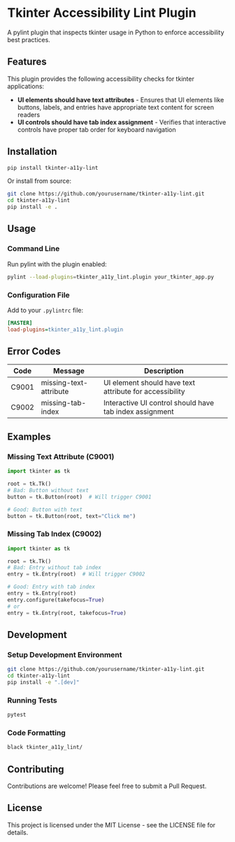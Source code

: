 # Tkinter Accessibility Lint Plugin

A pylint plugin that inspects tkinter usage in Python to enforce accessibility best practices.

## Features

This plugin provides the following accessibility checks for tkinter applications:

- **UI elements should have text attributes** - Ensures that UI elements like buttons, labels, and entries have appropriate text content for screen readers
- **UI controls should have tab index assignment** - Verifies that interactive controls have proper tab order for keyboard navigation

## Installation

```bash
pip install tkinter-a11y-lint
```

Or install from source:

```bash
git clone https://github.com/yourusername/tkinter-a11y-lint.git
cd tkinter-a11y-lint
pip install -e .
```

## Usage

### Command Line

Run pylint with the plugin enabled:

```bash
pylint --load-plugins=tkinter_a11y_lint.plugin your_tkinter_app.py
```

### Configuration File

Add to your `.pylintrc` file:

```ini
[MASTER]
load-plugins=tkinter_a11y_lint.plugin
```

## Error Codes

| Code | Message | Description |
|------|---------|-------------|
| C9001 | missing-text-attribute | UI element should have text attribute for accessibility |
| C9002 | missing-tab-index | Interactive UI control should have tab index assignment |

## Examples

### Missing Text Attribute (C9001)

```python
import tkinter as tk

root = tk.Tk()
# Bad: Button without text
button = tk.Button(root)  # Will trigger C9001

# Good: Button with text
button = tk.Button(root, text="Click me")
```

### Missing Tab Index (C9002)

```python
import tkinter as tk

root = tk.Tk()
# Bad: Entry without tab index
entry = tk.Entry(root)  # Will trigger C9002

# Good: Entry with tab index
entry = tk.Entry(root)
entry.configure(takefocus=True)
# or
entry = tk.Entry(root, takefocus=True)
```

## Development

### Setup Development Environment

```bash
git clone https://github.com/yourusername/tkinter-a11y-lint.git
cd tkinter-a11y-lint
pip install -e ".[dev]"
```

### Running Tests

```bash
pytest
```

### Code Formatting

```bash
black tkinter_a11y_lint/
```

## Contributing

Contributions are welcome! Please feel free to submit a Pull Request.

## License

This project is licensed under the MIT License - see the LICENSE file for details.